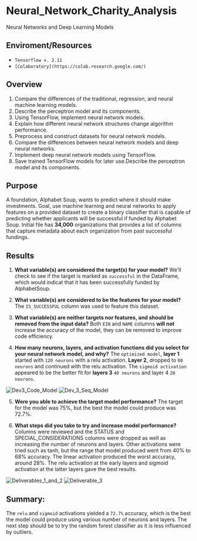# Neural_Network_Charity_Analysis
Neural Networks and Deep Learning Models

## Enviroment/Resources
* `Tensorflow v. 2.11`
* `[Colaboratory](https://colab.research.google.com/)`

## Overview
1. Compare the differences of the traditional, regression, and neural machine learning models.
2. Describe the perceptron model and its components.
3. Using TensorFlow, implement neural network models.
4. Explain how different neural network structures change algorithm performance.
5. Preprocess and construct datasets for neural network models.
6. Compare the differences between neural network models and deep neural networks.
7. Implement deep neural network models using TensorFlow.
8. Save trained TensorFlow models for later use.Describe the perceptron model and its components.

## Purpose
A foundation, Alphabet Soup, wants to predict where it should make investments. Goal, use machine learning and neural networks to apply features on a provided dataset to create a binary classifier that is capable of predicting whether applicants will be successful if funded by Alphabet Soup. Initial file has **34,000** organizations that provides a list of columns that capture metadata about each organization from past successful fundings.

## Results
1. **What variable(s) are considered the target(s) for your model?**
   We'll check to see if the target is marked as `successful` in the DataFrame, which would indicat that it has been successfully funded by AlphabetSoup.

2. **What variable(s) are considered to be the features for your model?**
   The `IS_SUCCESSFUL` column  was used to feature this dataset.

3. **What variable(s) are neither targets nor features, and should be removed from the input data?**
   Both `EIN` and `NAME` columns **will not** increase the accuracy of the model, they can be removed to improve code efficiency.
   
4. **How many neurons, layers, and activation functions did you select for your neural network model, and why?**
   The `optimized model`, **layer 1** started with `120 neurons` with a relu activation. **Layer 2**, dropped to `80 neurons` and continued with the relu      activation. 
   The `sigmoid activation` appeared to be the better fit for **layers 3** `40 neurons` and layer 4 `20 neurons`.

![Dev3_Code_Model](https://user-images.githubusercontent.com/109354592/206861026-3b075711-3d35-43f6-be86-ad136070df68.png)
![Dev_3_Seq_Model](https://user-images.githubusercontent.com/109354592/206861040-82e494d1-097d-4c57-9978-628496ff9c8f.png)

5. **Were you able to achieve the target model performance?**
   The target for the model was 75%, but the best the model could produce was 72.7%.
   
6. **What steps did you take to try and increase model performance?**
   Columns were reviewed and the STATUS and SPECIAL_CONSIDERATIONS columns were dropped as well as increasing the number of neurons and layers. Other          activations were tried such as tanh, but the range that model produced went from 40% to 68% accuracy. The linear activation produced the worst accuracy,    around 28%. The relu activation at the early layers and sigmoid activation at the latter layers gave the best results.

![Deliverables_1_and_2](https://user-images.githubusercontent.com/109354592/206861151-448e34b8-569f-4fc7-982d-4ae3efc54152.png)
![Deliverable_3](https://user-images.githubusercontent.com/109354592/206861155-e5357c76-7d14-48c6-89d7-fa43de3603f9.png)

## Summary:
The `relu` and `sigmoid` activations yielded a `72.7%` accuracy, which is the best the model could produce using various number of neurons and layers. The next step should be to try the random forest classifier as it is less influenced by outliers.


   
   
